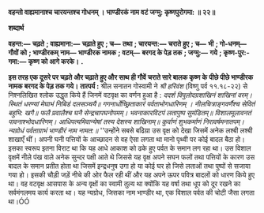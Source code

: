 **वहन्तो वाह्यमानाश्च चारयन्तश्च गोधनम् ।** **भाण्डीरकं नाम वटं जग्मु: कृष्णपुरोगमा: ॥ २२॥** 

**शब्दार्थ** 

**वहन्त:—** **चढ़ते** **; वाह्यमाना:—** **चढ़ाते हुए** **; च—** **तथा** **; चारयन्त:—** **चराते हुए** **; च—** **भी** **; गो-धनम्—** **गौवों को** **; भाण्डीरकम्** **नाम—** **भाण्डीरक नामक** **; वटम्—** **बरगद के पेड़ तक** **; जग्मु:—** **गये** **; कृष्ण-पुर:-गमा:—** **कृष्ण को आगे करके।** **.** 

**इस तरह एक दूसरे पर चढ़ते और चढ़ाते हुए और साथ ही गौवें चराते सारे बालक कृष्ण के** **पीछे पीछे भाण्डीरक नामक बरगद के पेड़ तक गये।** **तात्पर्य :** श्रील सनातन गोस्वामी ने *श्री हरिवंश* (विष्णु पर्व ११.१८-२२) से निश्नलिखित श्लोक उद्धृत किये हैं जिनमें वटवृक्ष का वर्णन हुआ है : *ददर्श विपुलोदग्रशाखिनं शाखिनां वरम्।* *स्थितं धरण्यां मेघाभं निबिडं दलसञ्चयै॥* *गगनार्धोच्छ्रिताकारं पर्वताभोगधारिणम् ।* *नीलचित्राङ्गवर्णैश्च सेवितं बहुभि: खगै॥* *फलै प्रवालैश्च घनै सेन्द्रचापघनोपमम्।* *भवनाकारविटपं लतापुष्प सुमंडितम्॥* *विशालमूलावनतं पावनाश्भोदधारिणम्।* *आधिपत्यमिवान्येषां तस्य देशस्य शाखिनाम्॥* *कुर्वाणं शुभकर्माणं निरावर्षमनातपम्।* *न्यग्रोधं पर्वताग्राभं भाण्डीरं नाम नामत:॥* ''उन्होंने सबसे बढिय़ा उस वृक्ष को देखा जिसमें अनेक लश्बी लश्बी शाखाएँ थीं। अपनी घनी पत्तियों के आच्छादन से वह ऐसा लगता था मानो पृथ्वी पर कोई बादल बैठा हो। इसका स्वरूप इतना विराट था कि यह आधे आकाश को ढके हुए पर्वत के समान लग रहा था। उस विशाल वृक्षमें नीले पंख वाले अनेक सुन्दर पक्षी आते थे जिससे यह वृक्ष अपने सघन फलों तथा पत्तियों के कारण उस बादल के समान प्रतीत होता था जिसमें इन्द्रधनुष उगा हो या कोई घर हो जिसे लताओं तथा पुष्पों से सजाया गया हो। इसकी चौड़ी जड़ें नीचे की ओर फैल रही थीं और यह अपने ऊपर पवित्र बादलों को धारण किये हुए था। वह वटवृक्ष आसपास के अन्य वृक्षों का स्वामी तुल्य था क्योंकि यह वर्षा तथा धूप को दूर रखने का सर्वमंगलमय कार्य करता था। यह न्यग्रोध, जिसका नाम भाण्डीर था, एक विशाल पर्वत की चोटी जैसा लगता था।ÓÓ  